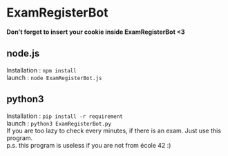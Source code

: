 # ExamRegisterBot

**Don't forget to insert your cookie inside ExamRegisterBot <3 <br>**

## node.js
Installation : `npm install` <br>
launch       : `node ExamRegisterBot.js`<br>

## python3
Installation : `pip install -r requirement` <br>
launch       : `python3 ExamRegisterBot.py`<br>
If you are too lazy to check every minutes, if there is an exam. Just use this program.<br>
p.s. this program is useless if you are not from école 42 :) 
